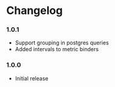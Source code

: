 # Changelog

### 1.0.1

* Support grouping in postgres queries
* Added intervals to metric binders

### 1.0.0

* Initial release
